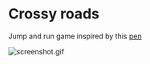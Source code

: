 # Crossy roads
Jump and run game inspired by this [pen](https://codepen.io/HunorMarton/pen/JwWLJo)  

![screenshot.gif](screenshot.gif)